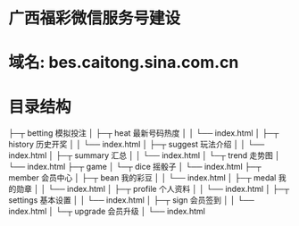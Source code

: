 # 广西福彩微信服务号建设

# 域名: bes.caitong.sina.com.cn

# 目录结构
├─┬ betting 模拟投注
│ ├─┬ heat 最新号码热度
│ │ └── index.html
│ ├─┬ history 历史开奖
│ │ └── index.html
│ ├─┬ suggest 玩法介绍
│ │ └── index.html
│ ├─┬ summary 汇总
│ │ └── index.html
│ └─┬ trend 走势图
│   └── index.html
├─┬  game
│ └─┬ dice 摇骰子
│   └── index.html
├─┬ member 会员中心
│ ├─┬ bean 我的彩豆
│ │ └── index.html
│ ├─┬ medal 我的勋章
│ │ └── index.html
│ ├─┬ profile 个人资料
│ │ └── index.html
│ ├─┬ settings 基本设置
│ │ └── index.html
│ ├─┬ sign 会员签到
│ │ └── index.html
│ └─┬ upgrade 会员升级
│   └── index.html